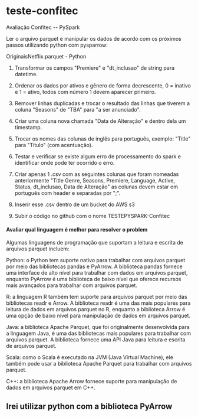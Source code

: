 # teste-confitec

Avaliação Confitec
-- PySpark

Ler o arquivo parquet e manipular os dados de acordo com os próximos passos utilizando python com pysparrow:

OriginaisNetflix.parquet - Python

1. Transformar os campos "Premiere" e "dt_inclusao" de string para datetime.

2. Ordenar os dados por ativos e gênero de forma decrescente, 0 = inativo e 1 = ativo, todos
com número 1 devem aparecer primeiro.

3. Remover linhas duplicadas e trocar o resultado das linhas que tiverem a coluna "Seasons"
de "TBA" para "a ser anunciado".

4. Criar uma coluna nova chamada "Data de Alteração" e dentro dela um timestamp.

5. Trocar os nomes das colunas de inglês para português, exemplo: "Title" para "Título"
(com acentuação).

6. Testar e verificar se existe algum erro de processamento do spark e identificar onde
pode ter ocorrido o erro.

7. Criar apenas 1 .csv com as seguintes colunas que foram nomeadas anteriormente "Title
Genre, Seasons, Premiere, Language, Active, Status, dt_inclusao, Data de Alteração" as
colunas devem estar em português com header e separadas por ";".

8. Inserir esse .csv dentro de um bucket do AWS s3

9. Subir o código no github com o nome TESTEPYSPARK-Confitec



#### Avaliar qual linguagem é melhor para resolver o problem  ####

Algumas linguagens de programação que suportam a leitura e escrita de arquivos parquet incluem:

Python: o Python tem suporte nativo para trabalhar com arquivos parquet por meio das bibliotecas pandas e PyArrow. A biblioteca pandas fornece uma interface de alto nível para trabalhar com dados em arquivos parquet, enquanto PyArrow é uma biblioteca de baixo nível que oferece recursos mais avançados para trabalhar com arquivos parquet.

R: a linguagem R também tem suporte para arquivos parquet por meio das bibliotecas readr e Arrow. A biblioteca readr é uma das mais populares para leitura de dados em arquivos parquet no R, enquanto a biblioteca Arrow é uma opção de baixo nível para manipulação de dados em arquivos parquet.

Java: a biblioteca Apache Parquet, que foi originalmente desenvolvida para a linguagem Java, é uma das bibliotecas mais populares para trabalhar com arquivos parquet. A biblioteca fornece uma API Java para leitura e escrita de arquivos parquet.

Scala: como o Scala é executado na JVM (Java Virtual Machine), ele também pode usar a biblioteca Apache Parquet para trabalhar com arquivos parquet.

C++: a biblioteca Apache Arrow fornece suporte para manipulação de dados em arquivos parquet em C++.

## Irei utilizar python com a biblioteca PyArrow ##
